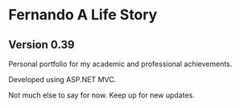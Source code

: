 # Fernando A Life Story
## Version 0.39

Personal portfolio for my academic and professional achievements. 

Developed using ASP.NET MVC.

Not much else to say for now.
Keep up for new updates.